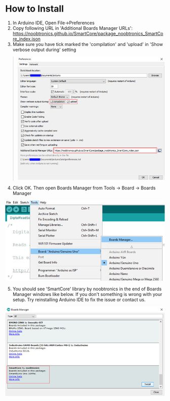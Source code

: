 # How to Install

1) In Arduino IDE, Open File->Preferences
2) Copy following URL in 'Additional Boards Manager URLs':
https://noobtronics.github.io/SmartCore/package_noobtronics_SmartCore_index.json
3) Make sure you have tick marked the 'compilation' and 'upload' in 'Show verbose output during' setting

 > ![](https://raw.githubusercontent.com/noobtronics/SmartCore/master/images/guide/Preferences.jpg)

4) Click OK. Then open Boards Manager from Tools -> Board -> Boards Manager

  ![](https://raw.githubusercontent.com/noobtronics/SmartCore/master/images/guide/boardmanager.jpg)

5) You should see 'SmartCore' library by noobtronics in the end of Boards Manager windows like below. If you don't something is wrong with your setup. Try reinstalling Arduino IDE to fix the issue or contact us.

  ![](https://raw.githubusercontent.com/noobtronics/SmartCore/master/images/guide/library_install.jpg)
